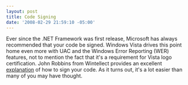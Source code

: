 ```yaml
---
layout: post
title: Code Signing
date: '2008-02-29 21:59:10 -05:00'
---
```


Ever since the .NET Framework was first release, Microsoft has always recommended that your code be signed. Windows Vista drives this point home even more with UAC and the Windows Error Reporting (WER) features, not to mention the fact that it's a requirement for Vista logo certification. John Robbins from Wintellect provides an excellent [explanation](http://www.wintellect.com/cs/blogs/jrobbins/archive/2007/12/21/code-signing-it-s-cheaper-and-easier-than-you-thought.aspx) of how to sign your code. As it turns out, it's a lot easier than many of you may have thought.
